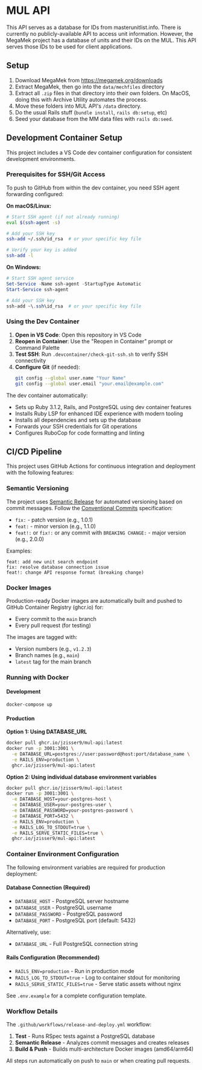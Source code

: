 # MUL API

This API serves as a database for IDs from masterunitlist.info. There is currently no publicly-available API to access 
unit information. However, the MegaMek project has a database of units and their IDs on the MUL. This API serves those 
IDs to be used for client applications. 

## Setup

1. Download MegaMek from https://megamek.org/downloads
2. Extract MegaMek, then go into the `data/mechfiles` directory
3. Extract all `.zip` files in that directory into their own folders. On MacOS, doing this with Archive Utility 
   automates the process.
4. Move these folders into MUL API's `/data` directory.
5. Do the usual Rails stuff (`bundle install`, `rails db:setup`, etc)
6. Seed your database from the MM data files with `rails db:seed`.

## Development Container Setup

This project includes a VS Code dev container configuration for consistent development environments.

### Prerequisites for SSH/Git Access

To push to GitHub from within the dev container, you need SSH agent forwarding configured:

**On macOS/Linux:**
```bash
# Start SSH agent (if not already running)
eval $(ssh-agent -s)

# Add your SSH key
ssh-add ~/.ssh/id_rsa  # or your specific key file

# Verify your key is added
ssh-add -l
```

**On Windows:**
```powershell
# Start SSH agent service
Set-Service -Name ssh-agent -StartupType Automatic
Start-Service ssh-agent

# Add your SSH key
ssh-add ~\.ssh\id_rsa  # or your specific key file
```

### Using the Dev Container

1. **Open in VS Code**: Open this repository in VS Code
2. **Reopen in Container**: Use the "Reopen in Container" prompt or Command Palette
3. **Test SSH**: Run `.devcontainer/check-git-ssh.sh` to verify SSH connectivity
4. **Configure Git** (if needed):
   ```bash
   git config --global user.name "Your Name"
   git config --global user.email "your.email@example.com"
   ```

The dev container automatically:
- Sets up Ruby 3.1.2, Rails, and PostgreSQL using dev container features
- Installs Ruby LSP for enhanced IDE experience with modern tooling
- Installs all dependencies and sets up the database
- Forwards your SSH credentials for Git operations
- Configures RuboCop for code formatting and linting

## CI/CD Pipeline

This project uses GitHub Actions for continuous integration and deployment with the following features:

### Semantic Versioning
The project uses [Semantic Release](https://semantic-release.gitbook.io/) for automated versioning based on commit messages. Follow the [Conventional Commits](https://www.conventionalcommits.org/) specification:

- `fix:` - patch version (e.g., 1.0.1)
- `feat:` - minor version (e.g., 1.1.0) 
- `feat!:` or `fix!:` or any commit with `BREAKING CHANGE:` - major version (e.g., 2.0.0)

Examples:
```
feat: add new unit search endpoint
fix: resolve database connection issue
feat!: change API response format (breaking change)
```

### Docker Images
Production-ready Docker images are automatically built and pushed to GitHub Container Registry (ghcr.io) for:
- Every commit to the `main` branch
- Every pull request (for testing)

The images are tagged with:
- Version numbers (e.g., `v1.2.3`)
- Branch names (e.g., `main`)
- `latest` tag for the main branch

### Running with Docker

#### Development
```bash
docker-compose up
```

#### Production

**Option 1: Using DATABASE_URL**
```bash
docker pull ghcr.io/jzisser9/mul-api:latest
docker run -p 3001:3001 \
  -e DATABASE_URL=postgres://user:password@host:port/database_name \
  -e RAILS_ENV=production \
  ghcr.io/jzisser9/mul-api:latest
```

**Option 2: Using individual database environment variables**
```bash
docker pull ghcr.io/jzisser9/mul-api:latest
docker run -p 3001:3001 \
  -e DATABASE_HOST=your-postgres-host \
  -e DATABASE_USER=your-postgres-user \
  -e DATABASE_PASSWORD=your-postgres-password \
  -e DATABASE_PORT=5432 \
  -e RAILS_ENV=production \
  -e RAILS_LOG_TO_STDOUT=true \
  -e RAILS_SERVE_STATIC_FILES=true \
  ghcr.io/jzisser9/mul-api:latest
```

### Container Environment Configuration

The following environment variables are required for production deployment:

#### Database Connection (Required)
- `DATABASE_HOST` - PostgreSQL server hostname
- `DATABASE_USER` - PostgreSQL username  
- `DATABASE_PASSWORD` - PostgreSQL password
- `DATABASE_PORT` - PostgreSQL port (default: 5432)

Alternatively, use:
- `DATABASE_URL` - Full PostgreSQL connection string

#### Rails Configuration (Recommended)
- `RAILS_ENV=production` - Run in production mode
- `RAILS_LOG_TO_STDOUT=true` - Log to container stdout for monitoring
- `RAILS_SERVE_STATIC_FILES=true` - Serve static assets without nginx

See `.env.example` for a complete configuration template.

### Workflow Details

The `.github/workflows/release-and-deploy.yml` workflow:
1. **Test** - Runs RSpec tests against a PostgreSQL database
2. **Semantic Release** - Analyzes commit messages and creates releases
3. **Build & Push** - Builds multi-architecture Docker images (amd64/arm64)

All steps run automatically on push to `main` or when creating pull requests.